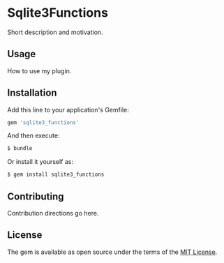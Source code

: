 # Sqlite3Functions
Short description and motivation.

## Usage
How to use my plugin.

## Installation
Add this line to your application's Gemfile:

```ruby
gem 'sqlite3_functions'
```

And then execute:
```bash
$ bundle
```

Or install it yourself as:
```bash
$ gem install sqlite3_functions
```

## Contributing
Contribution directions go here.

## License
The gem is available as open source under the terms of the [MIT License](https://opensource.org/licenses/MIT).
